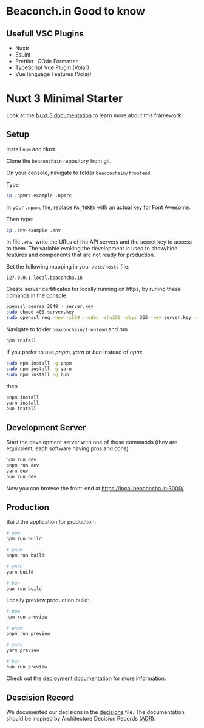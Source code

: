 # Beaconch.in Good to know

## Usefull VSC Plugins

- Nuxtr
- EsLint
- Prettier -COde Formatter
- TypeScript Vue Plugin (Volar)
- Vue language Features (Volar)

# Nuxt 3 Minimal Starter

Look at the [Nuxt 3 documentation](https://nuxt.com/docs/getting-started/introduction) to learn more about this framework.

## Setup

Install `npm` and Nuxt.

Clone the `beaconchain` repository from git.

On your console, navigate to folder `beaconchain/frontend`.

Type

```bash
cp .npmrc-example .npmrc
```

In your `.npmrc` file, replace `FA_TOKEN` with an actual key for Font Awesome.

Then type:

```bash
cp .env-example .env
```

In file `.env`, write the URLs of the API servers and the secret key to access to them.
The variable evoking the development is used to show/hide features and components that are not ready for production.

Set the following mapping in your `/etc/hosts` file:

```
127.0.0.1 local.beaconcha.in
```

Create server certificates for locally running on https, by runing these comands in the console

```bash
openssl genrsa 2048 > server.key
sudo chmod 400 server.key
sudo openssl req -new -x509 -nodes -sha256 -days 365 -key server.key -out server.crt
```

Navigate to folder `beaconchain/frontend` and run

```bash
npm install
```

If you prefer to use _pnpm_, _yarn_ or _bun_ instead of _npm_:

```bash
sudo npm install -g pnpm
sudo npm install -g yarn
sudo npm install -g bun
```

then

```bash
pnpm install
yarn install
bun install
```

## Development Server

Start the development server with one of those commands (they are equivalent, each software having pros and cons) :

```bash
npm run dev
pnpm run dev
yarn dev
bun run dev
```

Now you can browse the front-end at https://local.beaconcha.in:3000/

## Production

Build the application for production:

```bash
# npm
npm run build

# pnpm
pnpm run build

# yarn
yarn build

# bun
bun run build
```

Locally preview production build:

```bash
# npm
npm run preview

# pnpm
pnpm run preview

# yarn
yarn preview

# bun
bun run preview
```

Check out the [deployment documentation](https://nuxt.com/docs/getting-started/deployment) for more information.

## Descision Record

We documented our decisions in the [decisions](decisions.md) file.
The documentation should be inspired by Architecture Decision Records ([ADR](https://adr.github.io/)).
